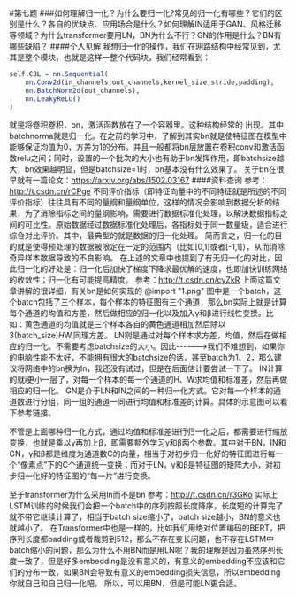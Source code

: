 #第七题
###如何理解归一化？为什么要归一化?常见的归一化有哪些？它们的区别是什么？各自的优缺点、应用场合是什么？如何理解IN适用于GAN、风格迁移等领域？为什么transformer要用LN，BN为什么不行？GN的作用是什么？BN有哪些缺陷？
####个人见解
我想归一化的操作，我们在网路结构中经常见到，尤其是整个模块，也就是这样一整个代码块，我们经常看到：
```r
self.CBL = nn.Sequential(
    nn.Conv2d(in_channels,out_channels,kernel_size,stride,padding),
    nn.BatchNorm2d(out_channels),
    nn.LeakyReLU()
)
```
就是将卷积卷积，bn，激活函数放在了一个容器里。这种结构经常的 出现。其中batchnorma就是归一化。在之前的学习中，了解到其实bn就是使特征图在模型中能够保证均值为0，方差为1的分布。并且一般都将bn层放置在卷积conv和激活函数relu之间；同时，设置的一个批次的大小也有助于bn发挥作用，即batchsize越大，bn效果越明显，但是batchsize=1时，bn基本没有什么效果了。
关于bn在很早就有一篇论文：https://arxiv.org/abs/1502.03167
####资料查询
参考：http://t.csdn.cn/rCPge
不同评价指标（即特征向量中的不同特征就是所述的不同评价指标）往往具有不同的量纲和量纲单位，这样的情况会影响到数据分析的结果，为了消除指标之间的量纲影响，需要进行数据标准化处理，以解决数据指标之间的可比性。原始数据经过数据标准化处理后，各指标处于同一数量级，适合进行综合对比评价。其中，最典型的就是数据的归一化处理。
简而言之，归一化的目的就是使得预处理的数据被限定在一定的范围内（比如[0,1]或者[-1,1]），从而消除奇异样本数据导致的不良影响。
在上述的文章中也提到了有无归一化的对比，因此归一化的好处是：归一化后加快了梯度下降求最优解的速度，也即加快训练网络的收敛性；归一化有可能提高精度。
参考：http://t.csdn.cn/cyZkR
上面这篇文章讲解的很详细，有关bn是如何实现的
@import "1.png" 
图中是一个batch，这个batch包括了三个样本，每个样本的特征图有三个通道，那么bn实际上就是计算每个通道的均值和方差，然后做相应的归一化以及加入γ和β进行线性变换。比如：黄色通道的均值就是三个样本各自的黄色通道相加然后除以3(batch_size)*H*W,同理方差。
LN则是通过对每个样本求方差，均值，然后在做相应的归一化。不需要考虑batchsize的大小。因此------>我们不难想到，如果你的电脑性能不太好，不能拥有很大的batchsize的话，甚至batch为1、2，那么建议将网络中的bn换为ln，我还没有试过，但是在后面估计要尝试一下了。
IN计算的就i更小一层了，对每一个样本的每一个通道的H、W求均值和标准差，然后再做相应的归一化。
GN是介于LN和IN之间的一种归一化方式。它对每一个样本的通道数进行分组，同一组的通道一同进行均值和标准差的计算。具体的示意图可以看下参考链接。

不管是上面哪种归一化方式，通过均值和标准差进行归一化之后，都需要进行缩放变换，也就是乘以γ再加上β，即需要额外学习γ和β两个参数。其中对于BN，IN和GN，γ和β都是维度为通道数C的向量，相当于对初步归一化好的特征图进行每一个“像素点”下的C个通道统一变换；而对于LN，γ和β是特征图的矩阵大小，对初步归一化好的特征图的“每一片”进行变换。

至于transformer为什么采用ln而不是bn
参考：http://t.csdn.cn/r3GKo
实际上LSTM训练的时候我们会把一个batch中的序列按照长度降序，长度短的计算完了就不带它继续计算了，相当于batch size缩小了，batch size越小，BN的意义也就越小了。
在Transformer中也是一样的，比如我们用绝对位置编码的BERT，把序列长度都padding或者裁剪到512，那么不存在变长问题，也不存在LSTM中batch缩小的问题，那么为什么不用BN而是用LN呢？我的理解是因为虽然序列长度一致了，但是好多embedding是没有意义的，有意义的embedding不应该和它们的分布一致，如果BN会导致有意义的embedding损失信息，所以embedding你就自己和自己归一化吧。
所以，可以用BN，但是可能LN更合适。



